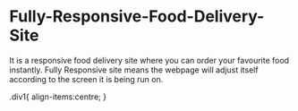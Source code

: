 # Fully-Responsive-Food-Delivery-Site

It is a responsive food delivery site where you can order your favourite food instantly. Fully Responsive site means the webpage will adjust itself according to the screen it is being run on.

.div1{
align-items:centre;
}

<img class="div1" src="https://th.bing.com/th/id/OIP.ip7p8q5hqaJ-A5JaplxZhgHaFB?pid=ImgDet&rs=1" alt="">
<img class="div1" src="https://th.bing.com/th/id/R.39dc90e7b7fc72bed11027bf8b7408a9?rik=M5745b8ZkBMA2g&riu=http%3a%2f%2fcbsnews1.cbsistatic.com%2fhub%2fi%2f2017%2f02%2f01%2fdc00aa02-d53c-4602-8d38-47dd48a00d93%2fistock-498612186-copy.jpg&ehk=G6YlkClg9EC1MOT5occgigtN8yheDby%2bKNSvOK3dshU%3d&risl=&pid=ImgRaw&r=0" alt="">
